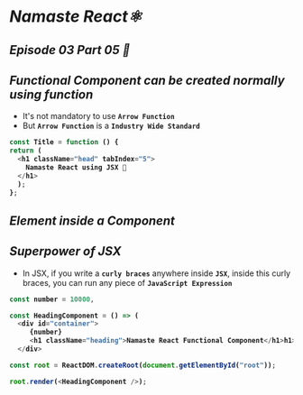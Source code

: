 # _Namaste React⚛️_
## _Episode 03 Part 05 🚀_

## _Functional Component can be created normally using function_
- It's not mandatory to use **`Arrow Function`**
- But **`Arrow Function`** is a **`Industry Wide Standard`**

<b>

```js
const Title = function () {
return (
  <h1 className="head" tabIndex="5">
    Namaste React using JSX 🚀
  </h1>
  );
};
```
</b>

## _Element inside a Component_

## _Superpower of JSX_
- In JSX, if you write a **`curly braces`** anywhere inside **`JSX`**, inside this curly braces, you can run any piece of **`JavaScript Expression`**

<b>

```js
const number = 10000,

const HeadingComponent = () => (
  <div id="container">
     {number}
     <h1 className="heading">Namaste React Functional Component</h1>h1>
  </div>

const root = ReactDOM.createRoot(document.getElementById("root"));

root.render(<HeadingComponent />);
```
</b>

